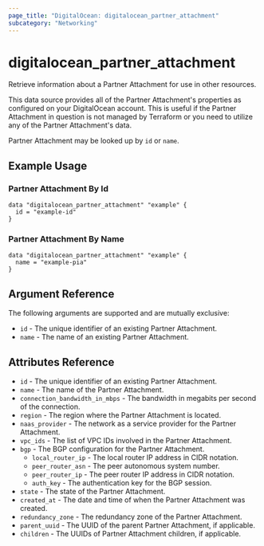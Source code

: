 ```yaml
---
page_title: "DigitalOcean: digitalocean_partner_attachment"
subcategory: "Networking"
---
```


# digitalocean_partner_attachment

Retrieve information about a Partner Attachment for use in other resources.

This data source provides all of the Partner Attachment's properties as configured on your
DigitalOcean account. This is useful if the Partner Attachment in question is not managed by
Terraform or you need to utilize any of the Partner Attachment's data.

Partner Attachment may be looked up by `id` or `name`.

## Example Usage

### Partner Attachment By Id

```hcl
data "digitalocean_partner_attachment" "example" {
  id = "example-id"
}
```

### Partner Attachment By Name

```hcl
data "digitalocean_partner_attachment" "example" {
  name = "example-pia"
}
```

## Argument Reference

The following arguments are supported and are mutually exclusive:

* `id` - The unique identifier of an existing Partner Attachment.
* `name` - The name of an existing Partner Attachment.

## Attributes Reference

* `id` - The unique identifier of an existing Partner Attachment.
* `name` - The name of the Partner Attachment.
* `connection_bandwidth_in_mbps` - The bandwidth in megabits per second of the connection.
* `region` - The region where the Partner Attachment is located.
* `naas_provider` - The network as a service provider for the Partner Attachment.
* `vpc_ids` - The list of VPC IDs involved in the Partner Attachment.
* `bgp` - The BGP configuration for the Partner Attachment.
    * `local_router_ip` - The local router IP address in CIDR notation.
    * `peer_router_asn` - The peer autonomous system number.
    * `peer_router_ip` - The peer router IP address in CIDR notation.
    * `auth_key` - The authentication key for the BGP session.
* `state` - The state of the Partner Attachment.
* `created_at` - The date and time of when the Partner Attachment was created.
* `redundancy_zone` - The redundancy zone of the Partner Attachment.
* `parent_uuid` - The UUID of the parent Partner Attachment, if applicable.
* `children` - The UUIDs of Partner Attachment children, if applicable.
